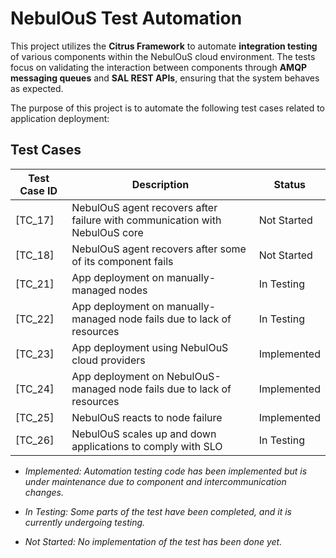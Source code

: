 # NebulOuS Test Automation

This project utilizes the **Citrus Framework** to automate **integration testing** of various components within the NebulOuS cloud environment. 
The tests focus on validating the interaction between components through **AMQP messaging queues** and **SAL REST APIs**, ensuring that the system behaves as expected.

The purpose of this project is to automate the following test cases related to application deployment:

## Test Cases

| Test Case ID | Description                                                                 | Status      |
|--------------|-----------------------------------------------------------------------------|-------------|
| [TC_17]      | NebulOuS agent recovers after failure with communication with NebulOuS core | Not Started |
| [TC_18]      | NebulOuS agent recovers after some of its component fails                   | Not Started |
| [TC_21]      | App deployment on manually-managed nodes                                    | In Testing  |
| [TC_22]      | App deployment on manually-managed node fails due to lack of resources      | In Testing  |
| [TC_23]      | App deployment using NebulOuS cloud providers                               | Implemented |
| [TC_24]      | App deployment on NebulOuS-managed node fails due to lack of resources      | Implemented |
| [TC_25]      | NebulOuS reacts to node failure                                             | Implemented |
| [TC_26]      | NebulOuS scales up and down applications to comply with SLO                 | In Testing  |

* _Implemented:
  Automation testing code has been implemented but is under maintenance due to component and intercommunication changes._

* _In Testing:
  Some parts of the test have been completed, and it is currently undergoing testing._

* _Not Started:
  No implementation of the test has been done yet._

